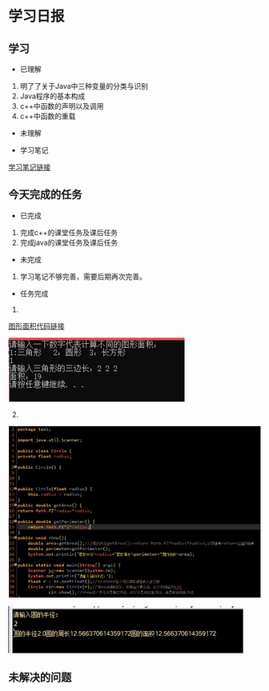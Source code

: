 # 学习日报

## 学习

* 已理解
1. 明了了关于Java中三种变量的分类与识别
2. Java程序的基本构成
3. c++中函数的声明以及调用
4. c++中函数的重载




* 未理解


* 学习笔记

[学习笔记链接](https://github.com/zhaixiujie/summer-training-/blob/master/0729/0729%E5%AD%A6%E4%B9%A0%E7%AC%94%E8%AE%B0.md)


## 今天完成的任务

* 已完成
1. 完成c++的课堂任务及课后任务
2. 完成java的课堂任务及课后任务



* 未完成

1. 学习笔记不够完善，需要后期再次完善。

* 任务完成
1. 
[图形面积代码链接](https://github.com/zhaixiujie/summer-training-/blob/master/0729/%E5%9B%BE%E5%BD%A2%E9%9D%A2%E7%A7%AF.cpp)

![图形面积结果图](https://github.com/zhaixiujie/summer-training-/blob/master/0729/%E5%9B%BE%E5%BD%A2%E9%9D%A2%E7%A7%AF%E6%88%AA%E5%9B%BE.PNG)
 
2.
![求圆的周长与面积代码图](https://github.com/zhaixiujie/summer-training-/blob/master/0729/%E6%B1%82%E5%9C%86%E7%9A%84%E9%9D%A2%E7%A7%AF%E4%B8%8E%E5%91%A8%E9%95%BF%E4%BB%A3%E7%A0%81%E5%9B%BE.PNG)

![求圆的周长与面积结果图](https://github.com/zhaixiujie/summer-training-/blob/master/0729/%E5%9C%86%E7%9A%84%E9%9D%A2%E7%A7%AF%E4%B8%8E%E5%91%A8%E9%95%BF%E7%BB%93%E6%9E%9C%E5%9B%BE.PNG)


## 未解决的问题


